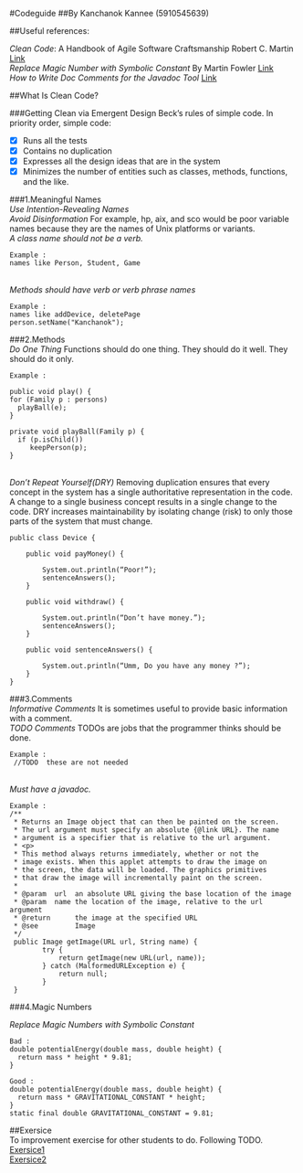 #Codeguide
##By Kanchanok Kannee (5910545639)

##Useful references:

*Clean Code*: A Handbook of Agile Software Craftsmanship Robert C. Martin
[Link](http://ricardogeek.com/docs/clean_code.pdf)
<br>*Replace Magic Number with Symbolic Constant* By Martin Fowler
[Link](https://refactoring.com/catalog/replaceMagicNumberWithSymbolicConstant.html)
<br>*How to Write Doc Comments for the Javadoc Tool* [Link](http://www.oracle.com/technetwork/articles/java/index-137868.html)

##What Is Clean Code? 

###Getting Clean via Emergent Design
Beck’s rules of simple code. In priority order, simple code: 
- [x] Runs all the tests 
- [x] Contains no duplication 
- [x] Expresses all the design ideas that are in the system 
- [x] Minimizes the number of entities such as classes, methods, functions, and the like.

###1.Meaningful Names
<br>*Use Intention-Revealing Names*
<br>*Avoid Disinformation* For example, hp, aix, and sco would be poor variable names because they are the names of Unix platforms or variants. 
<br>*A class name should not be a verb.*
```
Example :
names like Person, Student, Game
 ``` 
<br>*Methods should have verb or verb phrase names*
```
Example :
names like addDevice, deletePage  
person.setName("Kanchanok");
``` 


###2.Methods
<br>*Do One Thing*  Functions should do one thing. They should do it well. They should do it only.
```
Example :

public void play() { 
for (Family p : persons) 
  playBall(e); 
} 

private void playBall(Family p) { 
  if (p.isChild()) 
     keepPerson(p); 
}  
```
<br>*Don’t Repeat Yourself(DRY)*
	Removing duplication ensures that every concept in the system has a single authoritative representation in the code. A change to a single business concept results in a single change to the code. DRY increases maintainability by isolating change (risk) to only those parts of the system that must change.
<br>

```
public class Device {
 
	public void payMoney() {
 
		System.out.println(“Poor!”);
		sentenceAnswers();
	}
 
	public void withdraw() {
 
		System.out.println(“Don’t have money.”);
		sentenceAnswers();
	}
 
	public void sentenceAnswers() {

		System.out.println(“Umm, Do you have any money ?”);		
	}
}
```

###3.Comments
<br>*Informative Comments* It is sometimes useful to provide basic information with a comment. 
<br>*TODO Comments* TODOs are jobs that the programmer thinks should be done.
```
Example :
 //TODO  these are not needed 
 ```
<br>*Must have a javadoc.*
```
Example :
/**
 * Returns an Image object that can then be painted on the screen. 
 * The url argument must specify an absolute {@link URL}. The name
 * argument is a specifier that is relative to the url argument. 
 * <p>
 * This method always returns immediately, whether or not the 
 * image exists. When this applet attempts to draw the image on
 * the screen, the data will be loaded. The graphics primitives 
 * that draw the image will incrementally paint on the screen. 
 *
 * @param  url  an absolute URL giving the base location of the image
 * @param  name the location of the image, relative to the url argument
 * @return      the image at the specified URL
 * @see         Image
 */
 public Image getImage(URL url, String name) {
        try {
            return getImage(new URL(url, name));
        } catch (MalformedURLException e) {
            return null;
        }
 }
```

###4.Magic Numbers 

*Replace Magic Numbers with Symbolic Constant*
```
Bad :
double potentialEnergy(double mass, double height) {
  return mass * height * 9.81;
}

Good :
double potentialEnergy(double mass, double height) {
  return mass * GRAVITATIONAL_CONSTANT * height;
}
static final double GRAVITATIONAL_CONSTANT = 9.81;
```

##Exersice
<br>To improvement exercise for other students to do. Following TODO.
<br>[Exersice1](https://github.com/mailtoy/codeguide/blob/master/src/codeguide/ConsoleGoods.java)
<br>[Exersice2](https://github.com/mailtoy/codeguide/blob/master/src/codeguide/Goods.java)
